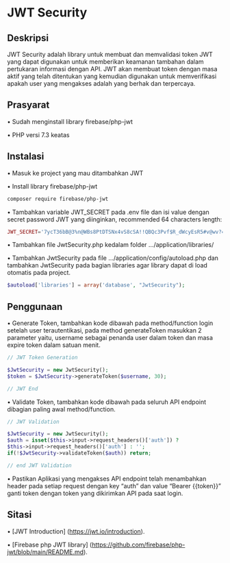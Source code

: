 JWT Security
=======

Deskripsi
------------
JWT Security adalah library untuk membuat dan memvalidasi token JWT yang dapat digunakan untuk memberikan keamanan tambahan dalam pertukaran informasi dengan API. JWT akan membuat token dengan masa aktif yang telah ditentukan yang kemudian digunakan untuk memverifikasi apakah user yang mengakses adalah yang berhak dan terpercaya.

Prasyarat
------------
•	Sudah menginstall library firebase/php-jwt

•	PHP versi 7.3 keatas

Instalasi
------------

•	Masuk ke project yang mau ditambahkan JWT

•	Install library firebase/php-jwt

```bash
composer require firebase/php-jwt
```

•	Tambahkan variable JWT_SECRET pada .env file dan isi value dengan secret password JWT yang diinginkan, recommended 64 characters length:

```php
JWT_SECRET='7ycT36bB@3%n@WBs8PtDTSNx4vS8cSA!!QBQc3Pvf$R_dWcyEsR5#v@wv?=Q+nTD'
```

•	Tambahkan file JwtSecurity.php kedalam folder …/application/libraries/

•	Tambahkan JwtSecurity pada file …/application/config/autoload.php dan tambahkan JwtSecurity pada bagian libraries agar library dapat di load otomatis pada project.

```php
$autoload['libraries'] = array('database', "JwtSecurity");
```

Penggunaan
------------
•	Generate Token, tambahkan kode dibawah pada method/function login setelah user terautentikasi, pada method generateToken masukkan 2 parameter yaitu, username sebagai penanda user dalam token dan masa expire token dalam satuan menit.

```php
// JWT Token Generation

$JwtSecurity = new JwtSecurity();
$token = $JwtSecurity->generateToken($username, 30);

// JWT End
```

•	Validate Token, tambahkan kode dibawah pada seluruh API endpoint dibagian paling awal method/function.

```php
// JWT Validation

$JwtSecurity = new JwtSecurity();
$auth = isset($this->input->request_headers()['auth']) ? 
$this->input->request_headers()['auth'] : '';
if(!$JwtSecurity->validateToken($auth)) return;

// end JWT Validation
```

•	Pastikan Aplikasi yang mengakses API endpoint telah menambahkan header pada setiap request dengan key “auth” dan value “Bearer {{token}}” ganti token dengan token yang dikirimkan API pada saat login.

Sitasi
------------
•	[JWT Introduction] (https://jwt.io/introduction).

•	[Firebase php JWT library] (https://github.com/firebase/php-jwt/blob/main/README.md).
